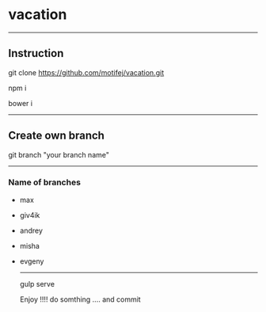 # vacation
  ---
## Instruction
  git clone https://github.com/motifej/vacation.git
  
  npm i
  
  bower i

  ---
## Create own branch
  git branch "your branch name"
  
  ---
### Name of branches
* max
* giv4ik
* andrey
* misha
* evgeny

  ---
  gulp serve
  
  Enjoy !!!! do somthing .... and commit
